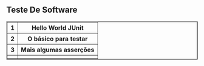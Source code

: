## Teste De Software
<table border =2 >
  <tr>
    <th>1</th>
    <th>Hello World JUnit</th>
  </tr>
  <tr>
    <th>2</th>
    <th>O básico para testar</th>
  </tr>
  <tr>
    <th>3</th>
    <th>Mais algumas asserções</th>
  </tr>
    <tr>
    <th></th>
    <th></th>
  </tr>
</table>
